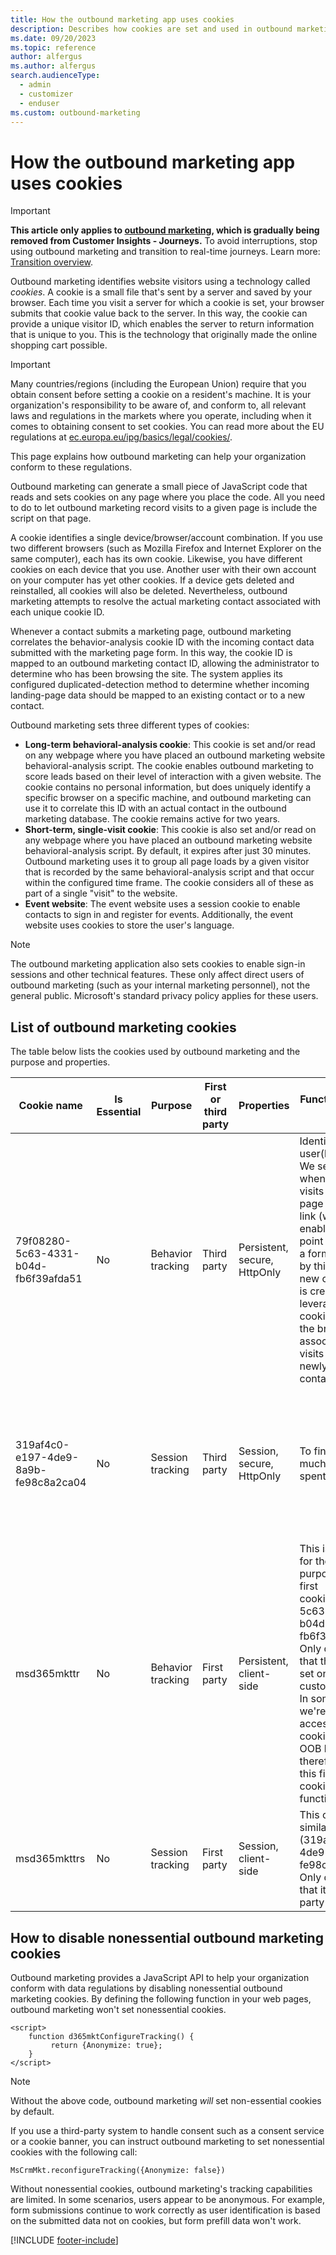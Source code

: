 ```yaml
---
title: How the outbound marketing app uses cookies
description: Describes how cookies are set and used in outbound marketing.
ms.date: 09/20/2023
ms.topic: reference
author: alfergus
ms.author: alfergus
search.audienceType: 
  - admin
  - customizer
  - enduser
ms.custom: outbound-marketing
---
```


# How the outbound marketing app uses cookies

> [!IMPORTANT]
> **This article only applies to [outbound marketing](user-guide.md), which is gradually being removed from Customer Insights - Journeys.** To avoid interruptions, stop using outbound marketing and transition to real-time journeys. Learn more: [Transition overview](transition-overview.md).

Outbound marketing identifies website visitors using a technology called *cookies*. A cookie is a small file that's sent by a server and saved by your browser. Each time you visit a server for which a cookie is set, your browser submits that cookie value back to the server. In this way, the cookie can provide a unique visitor ID, which enables the server to return information that is unique to you. This is the technology that originally made the online shopping cart possible.

> [!IMPORTANT]
> Many countries/regions (including the European Union) require that you obtain consent before setting a cookie on a resident's machine. It is your organization's responsibility to be aware of, and conform to, all relevant laws and regulations in the markets where you operate, including when it comes to obtaining consent to set cookies. You can read more about the EU regulations at [ec.europa.eu/ipg/basics/legal/cookies/](https://ec.europa.eu/ipg/basics/legal/cookies/).
> 
> This page explains how outbound marketing can help your organization conform to these regulations.

Outbound marketing can generate a small piece of JavaScript code that reads and sets cookies on any page where you place the code. All you need to do to let outbound marketing record visits to a given page is include the script on that page.

A cookie identifies a single device/browser/account combination. If you use two different browsers (such as Mozilla Firefox and Internet Explorer on the same computer), each has its own cookie. Likewise, you have different cookies on each device that you use. Another user with their own account on your computer has yet other cookies. If a device gets deleted and reinstalled, all cookies will also be deleted. Nevertheless, outbound marketing attempts to resolve the actual marketing contact associated with each unique cookie ID.

Whenever a contact submits a marketing page, outbound marketing correlates the behavior-analysis cookie ID with the incoming contact data submitted with the marketing page form. In this way, the cookie ID is mapped to an outbound marketing contact ID, allowing the administrator to determine who has been browsing the site. The system applies its configured duplicated-detection method to determine whether incoming landing-page data should be mapped to an existing contact or to a new contact.

Outbound marketing sets three different types of cookies:

- **Long-term behavioral-analysis cookie**: This cookie is set and/or read on any webpage where you have placed an outbound marketing website behavioral-analysis script. The cookie enables outbound marketing to score leads based on their level of interaction with a given website. The cookie contains no personal information, but does uniquely identify a specific browser on a specific machine, and outbound marketing can use it to correlate this ID with an actual contact in the outbound marketing database. The cookie remains active for two years.
- **Short-term, single-visit cookie**: This cookie is also set and/or read on any webpage where you have placed an outbound marketing website behavioral-analysis script. By default, it expires after just 30 minutes. Outbound marketing uses it to group all page loads by a given visitor that is recorded by the same behavioral-analysis script and that occur within the configured time frame. The cookie considers all of these as part of a single &quot;visit&quot; to the website.
- **Event website**: The event website uses a session cookie to enable contacts to sign in and register for events. Additionally, the event website uses cookies to store the user's language.

> [!NOTE]
> The outbound marketing application also sets cookies to enable sign-in sessions and other technical features. These only affect direct users of outbound marketing (such as your internal marketing personnel), not the general public. Microsoft&#39;s standard privacy policy applies for these users.

## List of outbound marketing cookies

The table below lists the cookies used by outbound marketing and the purpose and properties.

| Cookie name | Is Essential | Purpose | First or third party | Properties | Function (Purpose detail) | Source URL/JS |
|---|---|---|---|---|---|---|
| 79f08280-5c63-4331-b04d-fb6f39afda51 | No | Behavior tracking | Third party | Persistent, secure, HttpOnly | Identifies end user(by browser).   We set this cookie when end user visits a marketing page or a select a link   (with tracking enabled). At some point of time, when a form is submitted by this end user, a new   contact/lead is created and we leverage the cookie available in the browser   to associate previous visits with the newly generated contact/lead. | This cookie is set by the   service. URL differs for each customer org. It can be seen in the tracking/form loader code: &lt;div class="d365-mkt-config" style="display:none" data-website-id="{websiteid}" data-hostname={GUID}.svc.dynamics.com&gt;&lt;/div&gt; |
| 319af4c0-e197-4de9-8a9b-fe98c8a2ca04 | No | Session tracking | Third party | Session, secure, HttpOnly | To find out how much time user spent on the page | This cookie is set by the   service. URL differs for each customer org. It can be seen in the   tracking/form loader code: &lt;div class="d365-mkt-config" style="display:none" data-website-id="{websiteid}" data-hostname=**"**{GUID }.svc.dynamics.com"&gt;&lt;/div&gt;
| msd365mkttr | No | Behavior tracking | First party | Persistent, client-side | This is being used for the same   purpose as the first cookie(79f08280-5c63-4331-b04d-fb6f39afda51). Only   difference is that this cookie is set on the customer domain. In   some cases, we're unable to access third party cookies (ex: safari OOB blocks) therefore we set this first party cookie to keep   functionality.| Set by the form loader or website tracking   script |
| msd365mkttrs | No | Session tracking | First party | Session, client-side | This cookie is similar to   (319af4c0-e197-4de9-8a9b-fe98c8a2ca04). Only difference is that it's a first   party cookie | Set by the form loader or   website tracking script |

## How to disable nonessential outbound marketing cookies

Outbound marketing provides a JavaScript API to help your organization conform with data regulations by disabling nonessential outbound marketing cookies. By defining the following function in your web pages, outbound marketing won't set nonessential cookies.

```
<script>
    function d365mktConfigureTracking() {
         return {Anonymize: true};
    }
</script>
```

> [!NOTE]
> Without the above code, outbound marketing *will* set non-essential cookies by default.

If you use a third-party system to handle consent such as a consent service or a cookie banner, you can instruct outbound marketing to set nonessential cookies with the following call:

```
MsCrmMkt.reconfigureTracking({Anonymize: false})
```

Without nonessential cookies, outbound marketing's tracking capabilities are limited. In some scenarios, users appear to be anonymous. For example, form submissions continue to work correctly as user identification is based on the submitted data not on cookies, but form prefill data won't work.

[!INCLUDE [footer-include](./includes/footer-banner.md)]
